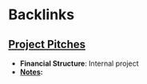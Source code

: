 
# Backlinks
## [Project Pitches](<Project Pitches.md>)
- **Financial Structure**: Internal project
- **[Notes](<Notes.md>):**

